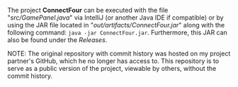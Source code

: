 The project **ConnectFour** can be executed with the file "_src/GamePanel.java_" via IntelliJ (or another Java IDE if compatible) or by using the JAR file located in "_out/artifacts/ConnectFour.jar_" along with the following command: `java -jar ConnectFour.jar`.  Furthermore, this JAR can also be found under the *Releases*.

NOTE: The original repository with commit history was hosted on my project partner's GitHub, which he no longer has access to.  This repository is to serve as a public version of the project, viewable by others, without the commit history.
